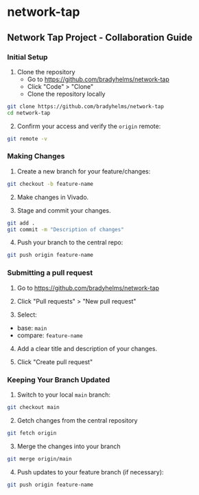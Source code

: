 # network-tap

## Network Tap Project - Collaboration Guide

### Initial Setup
1. Clone the repository
   - Go to https://github.com/bradyhelms/network-tap
   - Click "Code" > "Clone"
   - Clone the repository locally
```bash
git clone https://github.com/bradyhelms/network-tap
cd network-tap
```

2. Confirm your access and verify the `origin` remote:
```bash
git remote -v
```

### Making Changes
1. Create a new branch for your feature/changes:
```bash
git checkout -b feature-name
```

2. Make changes in Vivado.

3. Stage and commit your changes.
```bash
git add .
git commit -m "Description of changes"
```

4. Push your branch to the central repo:
```bash
git push origin feature-name
```

### Submitting a pull request
1. Go to https://github.com/bradyhelms/network-tap

2. Click "Pull requests" > "New pull request"

3. Select:
* base: `main`
* compare: `feature-name`

4. Add a clear title and description of your changes.

5. Click "Create pull request"

### Keeping Your Branch Updated
1. Switch to your local `main` branch:
```bash
git checkout main
```

2. Getch changes from the central repository
```bash
git fetch origin
```

3. Merge the changes into your branch
```bash
git merge origin/main
```

4. Push updates to your feature branch (if necessary):
```bash
git push origin feature-name
```
